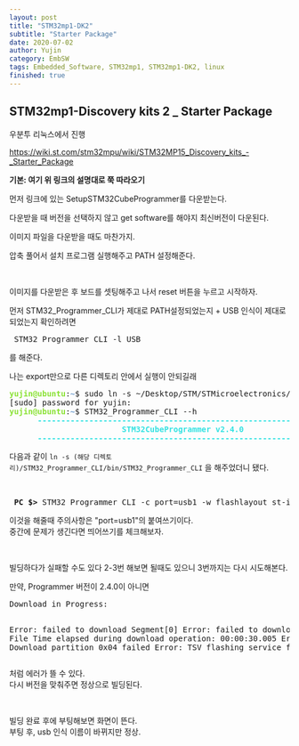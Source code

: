 ```yaml
---
layout: post
title: "STM32mp1-DK2"
subtitle: "Starter Package"
date: 2020-07-02
author: Yujin
category: EmbSW
tags: Embedded_Software, STM32mp1, STM32mp1-DK2, linux
finished: true
---
```


## STM32mp1-Discovery kits 2 _ Starter Package
<p>우분투 리눅스에서 진행</p>

<p><a href="https://wiki.st.com/stm32mpu/wiki/STM32MP15_Discovery_kits_-_Starter_Package">https://wiki.st.com/stm32mpu/wiki/STM32MP15_Discovery_kits_-_Starter_Package</a></p> 
<p><strong>기본:&nbsp;여기 위 링크의 설명대로 쭉 따라오기</strong></p> <p>먼저 링크에 있는 SetupSTM32CubeProgrammer를 다운받는다.</p> 
<p>다운받을 때 버전을 선택하지 않고 get software를 해야지 최신버전이 다운된다.</p> <p>이미지 파일을 다운받을 때도 마찬가지.</p> 
<p>압축 풀어서 설치 프로그램 실행해주고 PATH 설정해준다.</p> <p>&nbsp;</p> <p>이미지를 다운받은 후 보드를 셋팅해주고 나서 reset 버튼을 누르고 시작하자.</p> 
<p>먼저 STM32_Programmer_CLI가 제대로 PATH설정되었는지 + USB 인식이 제대로 되었는지 확인하려면</p> <pre> STM32_Programmer_CLI -l USB </pre> <p>를 해준다.</p>
<p>나는 export만으로 다른 디렉토리 안에서 실행이 안되길래
 <pre><font color="#8AE234"><b>yujin@ubuntu</b></font>:<font color="#729FCF"><b>~</b></font>$ sudo ln -s ~/Desktop/STM/STMicroelectronics/STM32Cube/STM32CubeProgrammer/bin/STM32_Programmer_CLI /bin/STM32_Programmer_CLI
[sudo] password for yujin: 
<font color="#8AE234"><b>yujin@ubuntu</b></font>:<font color="#729FCF"><b>~</b></font>$ STM32_Programmer_CLI --h
<font color="#34E2E2"><b>      -------------------------------------------------------------------</b></font>
<font color="#34E2E2"><b>                        STM32CubeProgrammer v2.4.0                  </b></font>
<font color="#34E2E2"><b>      -------------------------------------------------------------------</b></font></pre> </p>
<p>다음과 같이 <code class="highlighter-rouge">ln -s (해당 디렉토리)/STM32_Programmer_CLI/bin/STM32_Programmer_CLI</code> 을 해주었더니 됐다.</p>
<p>&nbsp;</p> 
<pre> <strong>PC $&gt;</strong> STM32_Programmer_CLI -c port=usb1 -w flashlayout_st-image-weston / FlashLayout_sdcard_stm32mp157c-dk2-trusted.tsv</pre> 
<p>이것을 해줄때 주의사항은 "port=usb1"의 붙여쓰기이다.<br> 중간에 문제가 생긴다면 띄어쓰기를 체크해보자.</p> <p>&nbsp;</p> 
<p>빌딩하다가 실패할 수도 있다 2-3번 해보면 될때도 있으니 3번까지는 다시 시도해본다.</p> 
<p>만약, Programmer 버전이 2.4.0이 아니면
<pre>Download in Progress:

Error: failed to download Segment[0]
Error: failed to download the File
Time elapsed during download operation: 00:00:30.005
Error: Download partition 0x04 failed
Error: TSV flashing service failed
</pre>
처럼 에러가 뜰 수 있다.<br> 다시 버전을 맞춰주면 정상으로 빌딩된다.</p>
<p>&nbsp;</p> <p>빌딩 완료 후에 부팅해보면 화면이 뜬다.<br>부팅 후, usb 인식 이름이 바뀌지만 정상.</p>
